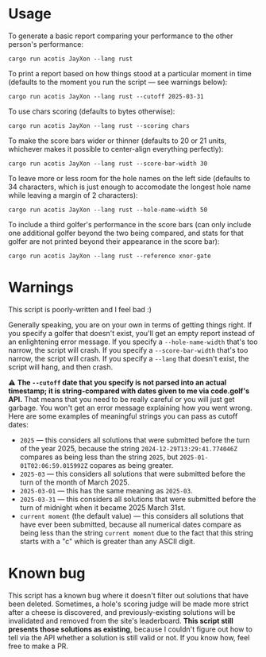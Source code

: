 
# Usage

To generate a basic report comparing your performance to the other person's performance:

```
cargo run acotis JayXon --lang rust
```

To print a report based on how things stood at a particular moment in time (defaults to the moment you run the script — see warnings below):

```
cargo run acotis JayXon --lang rust --cutoff 2025-03-31
```

To use chars scoring (defaults to bytes otherwise):

```
cargo run acotis JayXon --lang rust --scoring chars
```

To make the score bars wider or thinner (defaults to 20 or 21 units, whichever makes it possible to center-align everything perfectly):

```
cargo run acotis JayXon --lang rust --score-bar-width 30
```

To leave more or less room for the hole names on the left side (defaults to 34 characters, which is just enough to accomodate the longest hole name while leaving a margin of 2 characters):

```
cargo run acotis JayXon --lang rust --hole-name-width 50
```

To include a third golfer's performance in the score bars (can only include one additional golfer beyond the two being compared, and stats for that golfer are not printed beyond their appearance in the score bar):

```
cargo run acotis JayXon --lang rust --reference xnor-gate
```

# Warnings

This script is poorly-written and I feel bad :)

Generally speaking, you are on your own in terms of getting things right. If you specify a golfer that doesn't exist, you'll get an empty report instead of an enlightening error message. If you specify a `--hole-name-width` that's too narrow, the script will crash. If you specify a `--score-bar-width` that's too narrow, the script will crash. If you specify a `--lang` that doesn't exist, the script will hang, and then crash.

⚠️ **The `--cutoff` date that you specify is not parsed into an actual timestamp; it is string-compared with dates given to me via code.golf's API.** That means that you need to be really careful or you will just get garbage. You won't get an error message explaining how you went wrong. Here are some examples of meaningful strings you can pass as cutoff dates:

- `2025` — this considers all solutions that were submitted before the turn of the year 2025, because the string `2024-12-29T13:29:41.774046Z` compares as being less than the string `2025`, but `2025-01-01T02:06:59.015992Z` copares as being greater.
- `2025-03` — this considers all solutions that were submitted before the turn of the month of March 2025.
- `2025-03-01` — this has the same meaning as `2025-03`.
- `2025-03-31` — this considers all solutions that were submitted before the turn of midnight when it became 2025 March 31st.
- `current moment` (the default value) — this considers all solutions that have ever been submitted, because all numerical dates compare as being less than the string `current moment` due to the fact that this string starts with a "c" which is greater than any ASCII digit.

# Known bug

This script has a known bug where it doesn't filter out solutions that have been deleted. Sometimes, a hole's scoring judge will be made more strict after a cheese is discovered, and previously-existing solutions will be invalidated and removed from the site's leaderboard. **This script still presents those solutions as existing**, because I couldn't figure out how to tell via the API whether a solution is still valid or not. If you know how, feel free to make a PR.

